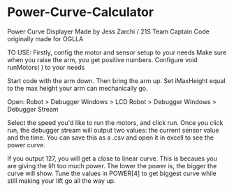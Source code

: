# Power-Curve-Calculator


Power Curve Displayer
Made by Jess Zarchi / 21S Team Captain
Code originally made for OGLLA

TO USE:
Firstly, config the motor and sensor setup to your needs
Make sure when you raise the arm, you get positive numbers.
Configure void runMotors( ) to your needs

Start code with the arm down. Then bring the arm up. Set
iMaxHeight equal to the max height your arm can mechanically go.

Open:
Robot > Debugger Windows > LCD
Robot > Debugger Windows > Debugger Stream

Select the speed you'd like to run the motors, and click 
run. Once you click run, the debugger stream will output
two values: the current sensor value and the time. You can
save this as a .csv and open it in excell to see the power 
curve.

If you output 127, you will get a close to linear curve. This
is becaues you are giving the lift too much power. The lower the power
is, the bigger the curve will show. Tune the values in POWER[4] to get 
biggest curve while still making your lift go all the way up.
